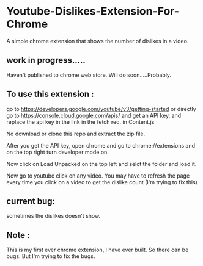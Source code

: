 # Youtube-Dislikes-Extension-For-Chrome
A simple chrome extension that shows the number of dislikes in a video.

## work in progress.....
Haven't published to chrome web store. Will do soon.....Probably.
## To use this extension :

go to https://developers.google.com/youtube/v3/getting-started or directly go to https://console.cloud.google.com/apis/ and get an API key. and replace the api key in the link in the fetch req. in Content.js

No download or clone this repo and extract the zip file. 

After you get the API key, open chrome and go to chrome://extensions and on the top right turn developer mode on. 

Now click on Load Unpacked on the top left and selct the folder and load it.

Now go to youtube click on any video. You may have to refresh the page every time you click on a  video to get the dislike count (I'm trying to fix this)

## current bug:
sometimes the dislikes doesn't show.

## Note :

This is my first ever chrome extension, I have ever built. So there can be bugs. But I'm trying to fix the bugs.

